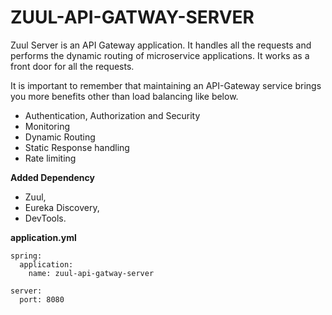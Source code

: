 # ZUUL-API-GATWAY-SERVER

Zuul Server is an API Gateway application. It handles all the requests and performs the dynamic routing of microservice applications. It works as a front door for all the requests.

It is important to remember that maintaining an API-Gateway service brings you more benefits other than load balancing like below.

* Authentication, Authorization and Security
* Monitoring
* Dynamic Routing
* Static Response handling
* Rate limiting

**Added Dependency**

* Zuul, 
* Eureka Discovery, 
* DevTools.

**application.yml**

	spring:
	  application:
	    name: zuul-api-gatway-server
	    
	server:
	  port: 8080

